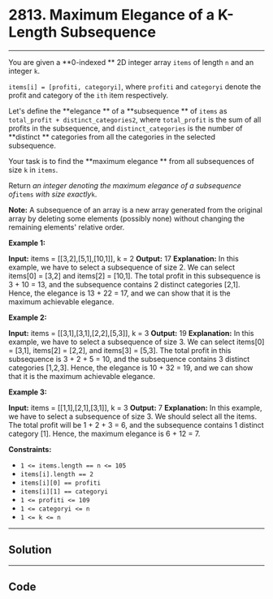 # 2813. Maximum Elegance of a K-Length Subsequence

---

You are given a **0-indexed ** 2D integer array `items` of length `n` and an integer `k`.

`items[i] = [profiti, categoryi]`, where `profiti` and `categoryi` denote the profit and category of the `ith` item respectively.

Let's define the **elegance ** of a **subsequence ** of `items` as `total_profit + distinct_categories2`, where `total_profit` is the sum of all profits in the subsequence, and `distinct_categories` is the number of **distinct ** categories from all the categories in the selected subsequence.

Your task is to find the **maximum elegance ** from all subsequences of size `k` in `items`.

Return _an integer denoting the maximum elegance of a subsequence of_`items` _with size exactly_`k`.

**Note:** A subsequence of an array is a new array generated from the original array by deleting some elements (possibly none) without changing the remaining elements' relative order.

 

**Example 1:**


**Input:** items = [[3,2],[5,1],[10,1]], k = 2
**Output:** 17
**Explanation:** In this example, we have to select a subsequence of size 2.
We can select items[0] = [3,2] and items[2] = [10,1].
The total profit in this subsequence is 3 + 10 = 13, and the subsequence contains 2 distinct categories [2,1].
Hence, the elegance is 13 + 22 = 17, and we can show that it is the maximum achievable elegance. 


**Example 2:**


**Input:** items = [[3,1],[3,1],[2,2],[5,3]], k = 3
**Output:** 19
**Explanation:** In this example, we have to select a subsequence of size 3. 
We can select items[0] = [3,1], items[2] = [2,2], and items[3] = [5,3]. 
The total profit in this subsequence is 3 + 2 + 5 = 10, and the subsequence contains 3 distinct categories [1,2,3]. 
Hence, the elegance is 10 + 32 = 19, and we can show that it is the maximum achievable elegance.

**Example 3:**


**Input:** items = [[1,1],[2,1],[3,1]], k = 3
**Output:** 7
**Explanation:** In this example, we have to select a subsequence of size 3. 
We should select all the items. 
The total profit will be 1 + 2 + 3 = 6, and the subsequence contains 1 distinct category [1]. 
Hence, the maximum elegance is 6 + 12 = 7.  

 

**Constraints:**

  * `1 <= items.length == n <= 105`
  * `items[i].length == 2`
  * `items[i][0] == profiti`
  * `items[i][1] == categoryi`
  * `1 <= profiti <= 109`
  * `1 <= categoryi <= n `
  * `1 <= k <= n`

---

## Solution



---

## Code
```python


```